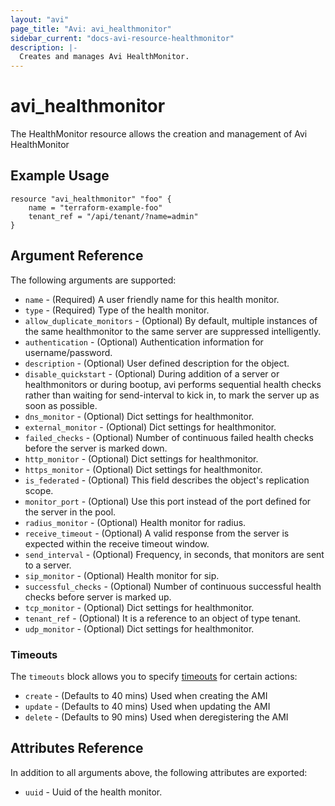 ```yaml
---
layout: "avi"
page_title: "Avi: avi_healthmonitor"
sidebar_current: "docs-avi-resource-healthmonitor"
description: |-
  Creates and manages Avi HealthMonitor.
---
```


# avi_healthmonitor

The HealthMonitor resource allows the creation and management of Avi HealthMonitor

## Example Usage

```hcl
resource "avi_healthmonitor" "foo" {
    name = "terraform-example-foo"
    tenant_ref = "/api/tenant/?name=admin"
}
```

## Argument Reference

The following arguments are supported:

* `name` - (Required) A user friendly name for this health monitor.
* `type` - (Required) Type of the health monitor.
* `allow_duplicate_monitors` - (Optional) By default, multiple instances of the same healthmonitor to the same server are suppressed intelligently.
* `authentication` - (Optional) Authentication information for username/password.
* `description` - (Optional) User defined description for the object.
* `disable_quickstart` - (Optional) During addition of a server or healthmonitors or during bootup, avi performs sequential health checks rather than waiting for send-interval to kick in, to mark the server up as soon as possible.
* `dns_monitor` - (Optional) Dict settings for healthmonitor.
* `external_monitor` - (Optional) Dict settings for healthmonitor.
* `failed_checks` - (Optional) Number of continuous failed health checks before the server is marked down.
* `http_monitor` - (Optional) Dict settings for healthmonitor.
* `https_monitor` - (Optional) Dict settings for healthmonitor.
* `is_federated` - (Optional) This field describes the object's replication scope.
* `monitor_port` - (Optional) Use this port instead of the port defined for the server in the pool.
* `radius_monitor` - (Optional) Health monitor for radius.
* `receive_timeout` - (Optional) A valid response from the server is expected within the receive timeout window.
* `send_interval` - (Optional) Frequency, in seconds, that monitors are sent to a server.
* `sip_monitor` - (Optional) Health monitor for sip.
* `successful_checks` - (Optional) Number of continuous successful health checks before server is marked up.
* `tcp_monitor` - (Optional) Dict settings for healthmonitor.
* `tenant_ref` - (Optional) It is a reference to an object of type tenant.
* `udp_monitor` - (Optional) Dict settings for healthmonitor.


### Timeouts

The `timeouts` block allows you to specify [timeouts](https://www.terraform.io/docs/configuration/resources.html#timeouts) for certain actions:

* `create` - (Defaults to 40 mins) Used when creating the AMI
* `update` - (Defaults to 40 mins) Used when updating the AMI
* `delete` - (Defaults to 90 mins) Used when deregistering the AMI

## Attributes Reference

In addition to all arguments above, the following attributes are exported:

* `uuid` -  Uuid of the health monitor.


